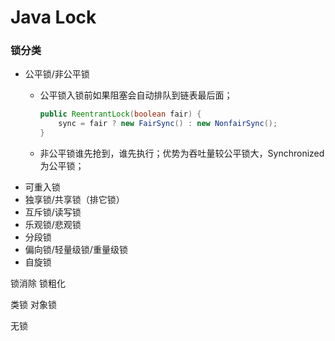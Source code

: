 # Java Lock

### 

### 锁分类

* 公平锁/非公平锁
  * 公平锁入锁前如果阻塞会自动排队到链表最后面；

    ```java
    public ReentrantLock(boolean fair) {
        sync = fair ? new FairSync() : new NonfairSync();
    }    
    ```

  * 非公平锁谁先抢到，谁先执行；优势为吞吐量较公平锁大，Synchronized为公平锁；
* 可重入锁
* 独享锁/共享锁（排它锁）
* 互斥锁/读写锁
* 乐观锁/悲观锁
* 分段锁
* 偏向锁/轻量级锁/重量级锁
* 自旋锁

锁消除 锁粗化

类锁 对象锁

无锁



